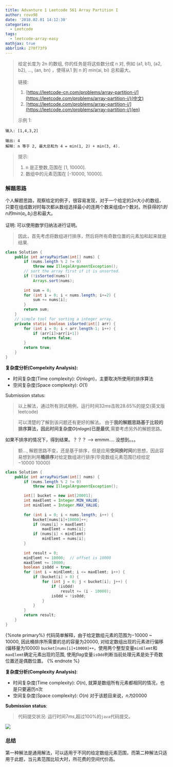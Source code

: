 ```yaml
---
title: Advanture 1 Leetcode 561 Array Partition I
author: rovo98
date: '2018.02.01 14:12:30'
categories:
  - Leetcode
tags:
  - leetcode-array-easy
mathjax: true
abbrlink: 270f73f9
---
```



> 给定长度为 2n 的数组, 你的任务是将这些数分成 n 对, 例如 (a1, b1), (a2, b2), ..., (an, bn) ，使得从1 到 n 的 min(ai, bi) 总和最大。<br /><br />
> 链接:
> 1. [https://leetcode-cn.com/problems/array-partition-i/](https://leetcode.com/problems/array-partition-i/)(中文)
> 2. [https://leetcode.com/problems/array-partition-i/](https://leetcode.com/problems/array-partition-i/)(en)
> 
> 示例 1:


```
输入: [1,4,3,2]

输出: 4
解释: n 等于 2, 最大总和为 4 = min(1, 2) + min(3, 4).
```
> 提示:
> 1. n 是正整数,范围在 [1, 10000].
> 2. 数组中的元素范围在 [-10000, 10000].

<!-- more -->

### 解题思路

个人解题思路，观察给定的例子，很容易发现，对于一个给定的$2n$大小的数组，只要在组成数对时每次都从数组选择最小的连两个数来组成$n$个数对。所获得的$1到n的min(a_i,b_i)$总和最大。

证明: 可以使用数学归纳法进行证明。

> 因此，首先考虑将数组进行排序，然后将所有奇数位置的元素加和起来就是结果.

```java
class Solution {
	public int arrayPairSum(int[] nums) {
        if (nums.length % 2 != 0)
            throw new IllegalArgumentException();
        // sort the array first if it is unsorted.
        if (!isSorted(nums))
            Arrays.sort(nums);
        
        int sum = 0;
        for (int i = 0; i < nums.length; i+=2) {
            sum += nums[i];
        }
        return sum;
    }
    // simple tool for sorting a integer array.
    private static boolean isSorted(int[] arr) {
        for (int i = 0; i < arr.length-1; i++) {
            if (arr[i]>arr[i+1])
                return false;
        }
        return true;
    }
}
```

**复杂度分析(Compelxity Analysis):**
- 时间复杂度(Time complexity): $O(nlogn)$，主要取决所使用的排序算法
- 空间复杂度(Space complexity): $O(1)$

Submission status:
> 以上解法，通过所有测试用例，运行时间$32 ms$击败$28.65$%的提交(英文版leetcode)

> 可以清楚的了解到该问题还有更好的解法。
> 由于**我的解题思路基于比较的排序算法，因此时间复杂度$O(nlogn)$已是最优**,需要考虑另外的解题思路。

如果不排序的情况下，得到结果。？？？ --> emmm.... 没想到。。。


> 额..., 解题思路不变，还是基于排序，但是应用**空间换时间**的思想，因此容易想到利用**桶排序**对给定数组进行排序(毕竟数组元素范围已经给定$-10000 ~ 10000$)


```java
class Solution {
    public int arrayPairSum(int[] nums) {
        if (nums.length % 2 != 0)
            throw new IllegalArgumentException();

        int[] bucket = new int[20001];
        int maxElemt = Integer.MIN_VALUE;
        int minElemt = Integer.MAX_VALUE;
        
        for (int i = 0; i < nums.length; i++) {
            bucket[nums[i]+10000]++;
            if (nums[i] > maxElemt)
                maxElemt = nums[i];
            if (nums[i] < minElemt)
                minElemt = nums[i];
        }
        
        int result = 0;
        minElemt += 10000;  // offset is 10000
        maxElemt += 10000;
        boolean isOdd = true;
        for (int i = minElemt; i <= maxElemt; i++) {
            if (bucket[i] > 0) {
                for (int j = 0; j < bucket[i]; j++) {
                    if (isOdd)
                        result += (i - 10000);
                    isOdd = !isOdd;
                }
            }
        }
        return result;
    }
}
```

{%note primary%}
代码简单解释，由于给定数组元素的范围为$-10000$ ~ $10000$, 因此桶排序所需要的总的容量为$20000$, 对给定数组出现的元素进行偏移(偏移量为$10000$)
``bucket[nums[i]+10000]++``，使用两个整型变量``minElemt``和``maxElemt``确定元素出现的范围, 使用*flag*变量``isOdd``判断当前处理元素是处于奇数位置还是偶数位置。
{% endnote %}

**复杂度分析(Complexity Analysis)**:
- 时间复杂度(Time complexity): $O(n)$, 就算是数组所有元素都相同的情况，也是只要遍历$n$次
- 空间复杂度(Space complexity): $O(n)$ 对于该题目来说，$n为20000$

**Submission status**:

> 代码提交状况: 运行时间$7 ms$,超过$100$%的``java``代码提交。

![](leetcode-561-2.png)

### 总结

第一种解法是通用解法，可以适用于不同的给定数组元素范围，而第二种解法只适用于此题，当元素范围比较大时，所花费的空间代价高。
